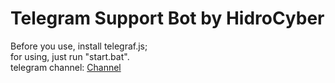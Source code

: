 # Telegram Support Bot by HidroCyber
Before you use, install telegraf.js;   
for using, just run "start.bat".       
telegram channel: <a href='https://t.me/QuantumCipherr'>Channel</a>
